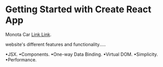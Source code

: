 # Getting Started with Create React App

Monota Car  [Link Link](https://monota-car.web.app/).

website's different features and functionality.....

•JSX.
•Components.
•One-way Data Binding.
•Virtual DOM.
•Simplicity.
•Performance.